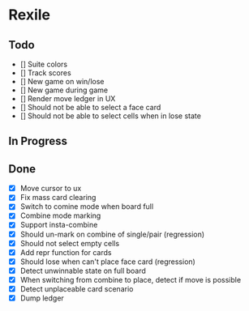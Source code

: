 # Rexile

## Todo

- [] Suite colors
- [] Track scores
- [] New game on win/lose
- [] New game during game
- [] Render move ledger in UX
- [] Should not be able to select a face card
- [] Should not be able to select cells when in lose state

## In Progress

## Done

- [x] Move cursor to ux
- [x] Fix mass card clearing
- [x] Switch to comine mode when board full
- [x] Combine mode marking
- [x] Support insta-combine
- [x] Should un-mark on combine of single/pair (regression)
- [x] Should not select empty cells
- [x] Add repr function for cards
- [x] Should lose when can't place face card (regression)
- [x] Detect unwinnable state on full board
- [x] When switching from combine to place, detect if move is possible
- [x] Detect unplaceable card scenario
- [x] Dump ledger
